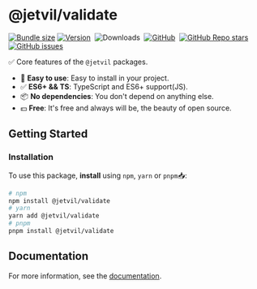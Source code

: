 # @jetvil/validate

[![Bundle size](https://img.shields.io/bundlephobia/min/@jetvil/validate/latest?label=Bundle%20Size&style=for-the-badge)](https://bundlephobia.com/package/@jetvil/validate@latest)
[![Version](https://img.shields.io/npm/v/@jetvil/validate?style=for-the-badge&color=cb3837&logo=npm)](https://www.npmjs.com/package/@jetvil/validate)&nbsp;
![Downloads](https://img.shields.io/npm/dt/@jetvil/validate?style=for-the-badge)&nbsp;
[![GitHub](https://img.shields.io/github/license/jetvil/validate?style=for-the-badge)](https://github.com/jetvil/validate/blob/main/LICENSE)&nbsp;
[![GitHub Repo stars](https://img.shields.io/github/stars/jetvil/validate?color=E9E9E9&logo=Github&style=for-the-badge)](https://www.github.com/jetvil/validate)&nbsp;
[![GitHub issues](https://img.shields.io/github/issues-raw/jetvil/validate?label=issues&style=for-the-badge)](https://github.com/jetvil/validate/issues)&nbsp;

✅ Core features of the `@jetvil` packages.

- 🚀 **Easy to use**: Easy to install in your project.
- ✅ **ES6+ && TS**: TypeScript and ES6+ support(JS).
- 📦 **No dependencies**: You don't depend on anything else.
- 💵 **Free**: It's free and always will be, the beauty of open source.

## Getting Started

### Installation

To use this package, **install** using `npm`, `yarn` or `pnpm`📥:

```bash
# npm
npm install @jetvil/validate
# yarn
yarn add @jetvil/validate
# pnpm
pnpm install @jetvil/validate
```

## Documentation

For more information, see the [documentation](https://github.com/jetvil/validate#readme).
